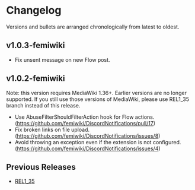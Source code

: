 # Changelog

Versions and bullets are arranged chronologically from latest to oldest.

## v1.0.3-femiwiki

- Fix unsent message on new Flow post.

## v1.0.2-femiwiki

Note: this version requires MediaWiki 1.36+. Earlier versions are no longer supported.
If you still use those versions of MediaWiki, please use REL1_35 branch instead of this release.

- Use AbuseFilterShouldFilterAction hook for Flow actions. (https://github.com/femiwiki/DiscordNotifications/pull/17)
- Fix broken links on file upload. (https://github.com/femiwiki/DiscordNotifications/issues/8)
- Avoid throwing an exception even if the extension is not configured. (https://github.com/femiwiki/DiscordNotifications/issues/4)

## Previous Releases

- [REL1_35](https://github.com/femiwiki/DiscordNotifications/blob/REL1_35/CHANGELOG.md)
